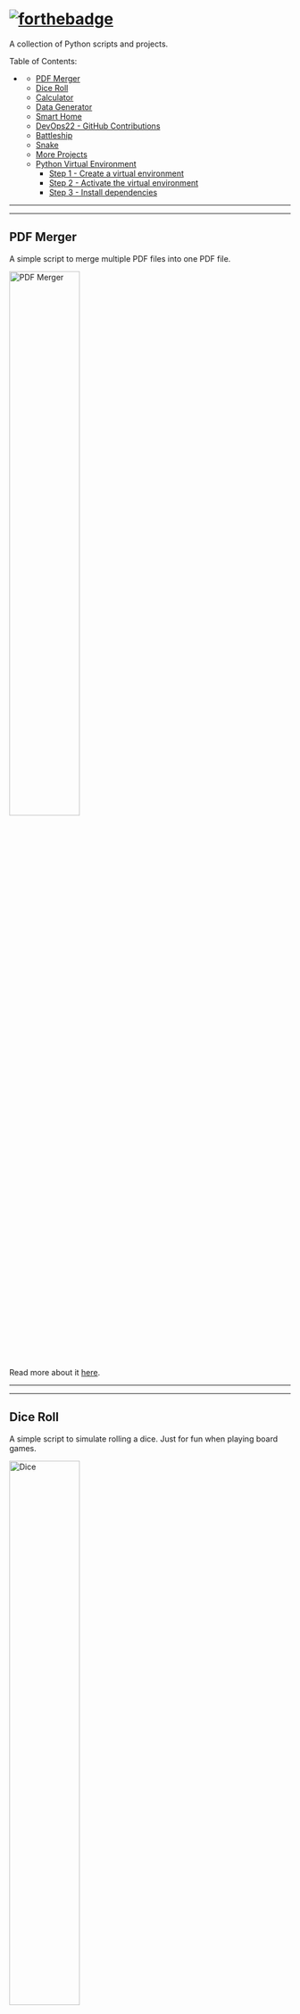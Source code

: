 # [![forthebadge](https://forthebadge.com/images/badges/made-with-python.svg)](https://forthebadge.com)

A collection of Python scripts and projects.

Table of Contents:

- [](#)
  - [PDF Merger](#pdf-merger)
  - [Dice Roll](#dice-roll)
  - [Calculator](#calculator)
  - [Data Generator](#data-generator)
  - [Smart Home](#smart-home)
  - [DevOps22 - GitHub Contributions](#devops22---github-contributions)
  - [Battleship](#battleship)
  - [Snake](#snake)
  - [More Projects](#more-projects)
  - [Python Virtual Environment](#python-virtual-environment)
    - [Step 1 - Create a virtual environment](#step-1---create-a-virtual-environment)
    - [Step 2 - Activate the virtual environment](#step-2---activate-the-virtual-environment)
    - [Step 3 - Install dependencies](#step-3---install-dependencies)

---
---

## PDF Merger

A simple script to merge multiple PDF files into one PDF file.

<img src="PDF-Merger/img/merged.png" alt="PDF Merger" width=50%/>

Read more about it [here](/PDF-Merger/README.md).

---
---

## Dice Roll

A simple script to simulate rolling a dice. Just for fun when playing board games.

<img src="Fun-Projects/DiceRoll/img/dice.png" alt="Dice" width=50%/>

Read more about it [here](Fun-Projects/DiceRoll/README.md).

---
---

## Calculator

A simple calculator that can do basic math operations. Made while learning Tkinter.

<img src="Fun-Projects/Calculator/img/calculator.png" alt="Calculator" width=50%/>

Read more about it [here](Fun-Projects/Calculator/README.md).

---
---

## Data Generator

A script to generate random user data for populating different projects, like databases, active directory, etc. Just a small tool to automate the process of creating test data.

<img src="Data-Generator/img/random.png" alt="Data Generator" width=50%/>

Read more about it [here](Data-Generator/README.md).

---
---

## Smart Home

A "fictive" smart home project. It consists of a server and multiple clients. Users can control the lights, temperature sensors and ON/OFF switches from the Home Panel. Used Tkinter for the GUI and sockets for communication between the server and the clients.

<img src="Smart-Home/img/full-on.png" alt="Smart Home" width=50%/>

Read more about it [here](Smart-Home/README.md).

---
---

## DevOps22 - GitHub Contributions

A fun project counting the GitHub contributions of the DevOps22 students. The script is run every day at 00:00 and the results are saved in a JSON file. The script also generates a Pie Chart with the Top 5 students with the most contributions. More to come... 🙂

<img src="GitHub-Contributions/img/top5.png" alt="Pie Chart" width=50%/>

---

See the table and the chart with Top 5 [here](GitHub-Contributions/DevOps22.md).

Read more about it [here](GitHub-Contributions/README.md).

For the last update, check this [page](https://alexroman777.github.io/DevOps22/).

---
---

## Battleship

A simple Battleship game made using Pygame. The game is played against AI. The AI is not very smart, but it is fun to play against it. The game is played on a 10x10 grid. The player and the AI have 5 ships each. The player can place the ships manually or randomly. The AI places the ships randomly. The player and the AI take turns shooting at each other's ships. The first one to sink all the opponent's ships wins.

<img src="Battleship/img/won.png" alt="Battleship" width=50%/>

Read more about it [here](Battleship/README.md). 

---
---

## Snake

The classic snake game, written in Python using Tkinter.

<img src="Snake/img/snake.png" alt="Snake" width=50%/>

Read more about it [here](Snake/README.md).

---
---

## More Projects

[![Typing SVG](https://readme-typing-svg.herokuapp.com?font=Fira+Code&duration=2000&pause=1000&width=435&lines=Coming+soon;3;2;1;%F0%9F%98%81)](https://git.io/typing-svg)

---
---

## Python Virtual Environment

To create a virtual environment, decide upon a directory where you want to place it, and run the venv module as a script with the directory path, in the example below, a directory named .venv

It is recommended to use a virtual environment while developing Python applications. This keeps the dependencies required by different projects in separate places by creating virtual Python environments for them. It keeps your global site-packages directory clean and manageable.

### Step 1 - Create a virtual environment

```bash
python3 -m venv .venv
```

### Step 2 - Activate the virtual environment

```bash
source .venv/bin/activate
```

### Step 3 - Install dependencies

```bash
pip install -r requirements.txt
```

---
---

Back to [top](#python-projects)
